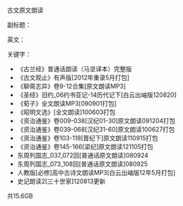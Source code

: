 古文原文朗读

副标题：

英文：

关键字：





* 《古兰经》普通话朗读（马坚译本）完整版
* 《古文观止》有声版[2012年重录5月打包]
* 《聊斋志异》卷9-12合集[原文朗读MP3]
* 《圣经》旧约_06约书亚记-14历代记下[白云出岫版120820]
* 《荀子》全文朗读MP3[090901打包]
* 《昭明文选》[全文朗读]100603打包
* 《资治通鉴》卷009-038[汉纪01-30]原文朗读091204打包
* 《资治通鉴》卷039-068[汉纪31-60]原文朗读100627打包
* 《资治通鉴》卷103-118[晋纪下]原文朗读110915打包
* 《资治通鉴》卷145-166[梁纪]原文朗读121105打包
* 东周列国志_037_072回[普通话原文朗读]080924
* 东周列国志_073_108回[普通话原文朗读]080925
* 人教版[必修]高中古诗文朗读MP3[白云出岫版12年5月打包]
* 史记朗读2[三十世家]120813更新



共15.6GB



